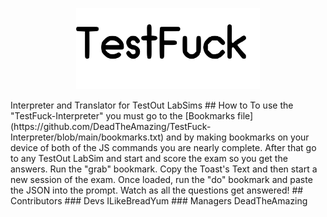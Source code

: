 <p align="center">
        <img src="https://raw.githubusercontent.com/DeadTheAmazing/TestFuck-Interpreter/main/testfuck.svg?sanitize=true"
        height="130">
</p>
Interpreter and Translator for TestOut LabSims
## How to
To use the "TestFuck-Interpreter" you must go to the [Bookmarks file](https://github.com/DeadTheAmazing/TestFuck-Interpreter/blob/main/bookmarks.txt) and by making bookmarks on your device of both of the JS commands you are nearly complete.
After that go to any TestOut LabSim and start and score the exam so you get the answers. Run the "grab" bookmark. Copy the Toast's Text and then start a new session of the exam. Once loaded, run the "do" bookmark and paste the JSON into the prompt. Watch as all the questions get answered! 
## Contributors
### Devs
ILikeBreadYum
### Managers
DeadTheAmazing
